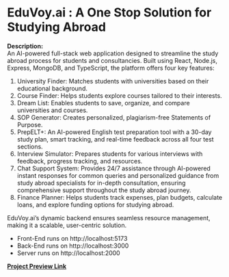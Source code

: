 <h1>EduVoy.ai : A One Stop Solution for Studying Abroad</h1>

<b>Description:</b>
<br />
An AI-powered full-stack web application designed to streamline the study abroad process for students and consultancies. Built using React, Node.js, Express, MongoDB, and TypeScript, the platform offers four key features:

1. University Finder: Matches students with universities based on their educational background.
2. Course Finder: Helps students explore courses tailored to their interests.
3. Dream List: Enables students to save, organize, and compare universities and courses.
4. SOP Generator: Creates personalized, plagiarism-free Statements of Purpose.
5. PrepELT+: An AI-powered English test preparation tool with a 30-day study plan, smart tracking, and real-time feedback across all four test sections. 
6. Interview Simulator: Prepares students for various interviews with feedback, progress tracking, and resources. 
7. Chat Support System: Provides 24/7 assistance through AI-powered instant responses for common queries and personalized guidance from study abroad specialists for in-depth consultation, ensuring comprehensive support throughout the study abroad journey.
8. Finance Planner: Helps students track expenses, plan budgets, calculate loans, and explore funding options for studying abroad. 

EduVoy.ai’s dynamic backend ensures seamless resource management, making it a scalable, user-centric solution.

- Front-End runs on http://localhost:5173
- Back-End runs on http://localhost:3000
- Server runs on http://localhost:2000

<b>[Project Preview Link](https://drive.google.com/file/d/1eLDDMbLDjPW3P0hYgu37UXQAFyu_JeZH/view?usp=sharing)</b>
